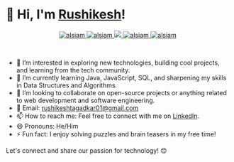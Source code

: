 # 👋 Hi, I'm [Rushikesh](https://github.com/rushikeshtagadkar/)!
<p align="center">
 <a href="#" target="blank">
  <img src="https://img.shields.io/badge/Website-DC143C?style=for-the-badge&logo=medium&logoColor=white" alt="alsiam" />
 </a>
 <a href="https://www.linkedin.com/in/rushikeshtagadkar/" target="_blank">
  <img src="https://img.shields.io/badge/LinkedIn-0077B5?style=for-the-badge&logo=linkedin&logoColor=white" alt="alsiam"/>
 </a>
 <!-- <a href="https://dev.to/alsiam" target="_blank">
  <img src="https://img.shields.io/badge/dev.to-0A0A0A?style=for-the-badge&logo=dev.to&logoColor=white" alt="alsiam" />
 </a> -->
 <a href="#" target="_blank">
  <img src="https://img.shields.io/badge/Twitter-1DA1F2?style=for-the-badge&logo=twitter&logoColor=white" />
 </a>
 <a href="#" target="_blank">
  <img src="https://img.shields.io/badge/Instagram-fe4164?style=for-the-badge&logo=instagram&logoColor=white" alt="alsiam" />
 </a> 
 <a href="#" target="_blank">
  <img src="https://img.shields.io/badge/Facebook-20BEFF?&style=for-the-badge&logo=facebook&logoColor=white" alt="alsiam"  />
  </a> 
</p>
<br />

- 👀 I’m interested in exploring new technologies, building cool projects, and learning from the tech community.
- 🌱 I’m currently learning Java, JavaScript, SQL, and sharpening my skills in Data Structures and Algorithms.
- 💞️ I’m looking to collaborate on open-source projects or anything related to web development and software engineering.
- 📧 Email: [rushikeshtagadkar01@gmail.com](mailto:rushikeshtagadkar01@gmail.com)
- 📫 How to reach me: Feel free to connect with me on [LinkedIn](https://www.linkedin.com/in/rushikeshtagadkar/).
- 😄 Pronouns: He/Him
- ⚡ Fun fact: I enjoy solving puzzles and brain teasers in my free time!

Let's connect and share our passion for technology! 😊
